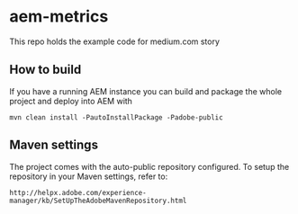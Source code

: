 # aem-metrics

This repo holds the example code for medium.com story

## How to build

If you have a running AEM instance you can build and package the whole project and deploy into AEM with

    mvn clean install -PautoInstallPackage -Padobe-public

## Maven settings

The project comes with the auto-public repository configured. To setup the repository in your Maven settings, refer to:

    http://helpx.adobe.com/experience-manager/kb/SetUpTheAdobeMavenRepository.html
